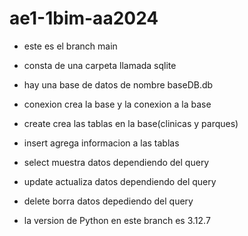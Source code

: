 # ae1-1bim-aa2024

* este es el branch main
* consta de una carpeta llamada sqlite
* hay una base de datos de nombre baseDB.db
* conexion crea la base y la conexion a la base
* create crea las tablas en la base(clinicas y parques)
* insert agrega informacion a las tablas
* select muestra datos dependiendo del query
* update actualiza datos dependiendo del query
* delete borra datos depediendo del query

* la version de Python en este branch es 3.12.7
